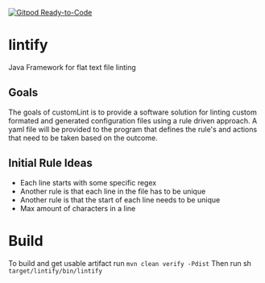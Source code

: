 [![Gitpod Ready-to-Code](https://img.shields.io/badge/Gitpod-Ready--to--Code-blue?style=for-the-badge&logo=gitpod&logoColor=white)](https://gitpod.io/#https://github.com/cfkoehler/lintify)
# lintify
Java Framework for flat text file linting

## Goals
The goals of customLint is to provide a software solution for linting custom formated and generated configuration files using a rule driven approach. A yaml file will be provided to the program that defines the rule's and actions that need to be taken based on the outcome.

## Initial Rule Ideas
- Each line starts with some specific regex
- Another rule is that each line in the file has to be unique
- Another rule is that the start of each line needs to be unique
- Max amount of characters in a line

# Build
To build and get usable artifact run `mvn clean verify -Pdist`
Then run sh `target/lintify/bin/lintify`

